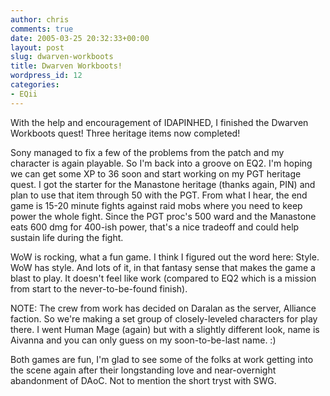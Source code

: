 ```yaml
---
author: chris
comments: true
date: 2005-03-25 20:32:33+00:00
layout: post
slug: dwarven-workboots
title: Dwarven Workboots!
wordpress_id: 12
categories:
- EQii
---
```


With the help and encouragement of IDAPINHED, I finished the Dwarven Workboots quest! Three heritage items now completed! 

Sony managed to fix a few of the problems from the patch and my character is again playable. So I'm back into a groove on EQ2. I'm hoping we can get some XP to 36 soon and start working on my PGT heritage quest. I got the starter for the Manastone heritage (thanks again, PIN) and plan to use that item through 50 with the PGT. From what I hear, the end game is 15-20 minute fights against raid mobs where you need to keep power the whole fight. Since the PGT proc's 500 ward and the Manastone eats 600 dmg for 400-ish power, that's a nice tradeoff and could help sustain life during the fight.

WoW is rocking, what a fun game. I think I figured out the word here: Style. WoW has style. And lots of it, in that fantasy sense that makes the game a blast to play. It doesn't feel like work (compared to EQ2 which is a mission from start to the never-to-be-found finish).

NOTE: The crew from work has decided on Daralan as the server, Alliance faction. So we're making a set group of closely-leveled characters for play there. I went Human Mage (again) but with a slightly different look, name is Aivanna and you can only guess on my soon-to-be-last name. :)

Both games are fun, I'm glad to see some of the folks at work getting into the scene again after their longstanding love and near-overnight abandonment of DAoC. Not to mention the short tryst with SWG.
